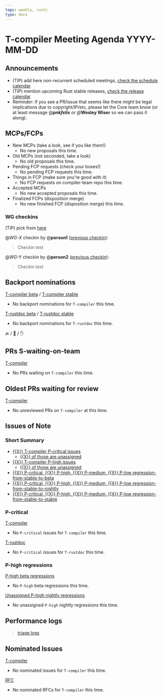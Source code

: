 ```yaml
---
tags: weekly, rustc
type: docs
---
```


# T-compiler Meeting Agenda YYYY-MM-DD

## Announcements

- (TIP) add here non-recurrent scheduled meetings, [check the schedule calendar](https://calendar.google.com/calendar/htmlembed?src=6u5rrtce6lrtv07pfi3damgjus%40group.calendar.google.com)
- (TIP) mention upcoming Rust stable releases, [check the release calendar](https://calendar.google.com/calendar/htmlembed?src=l1b1gkqvfbgunjs18nemq4c580%40group.calendar.google.com)
- Reminder: if you see a PR/issue that seems like there might be legal implications due to copyright/IP/etc, please let the Core team know (or at least message @_**pnkfelix** or @_**Wesley Wiser** so we can pass it along).

## MCPs/FCPs

- New MCPs (take a look, see if you like them!)
  - No new proposals this time.
- Old MCPs (not seconded, take a look)
  - No old proposals this time.
- Pending FCP requests (check your boxes!)
  - No pending FCP requests this time.
- Things in FCP (make sure you're good with it)
  - No FCP requests on compiler-team repo this time.
- Accepted MCPs
  - No new accepted proposals this time.
- Finalized FCPs (disposition merge)
  - No new finished FCP (disposition merge) this time.

### WG checkins

(TIP) pick from [here](https://rust-lang.github.io/compiler-team/about/triage-meeting/#working-group-check-in)

@*WG-X* checkin by @**person1** ([previous checkin](https://hackmd.io/team/rust-compiler-team?nav=overview)):
> Checkin text

@*WG-Y* checkin by @**person2** ([previous checkin](https://hackmd.io/team/rust-compiler-team?nav=overview)):
> Checkin text

## Backport nominations

[T-compiler beta](https://github.com/rust-lang/rust/issues?q=is%3Aall+label%3Abeta-nominated+-label%3Abeta-accepted+label%3AT-compiler) / [T-compiler stable](https://github.com/rust-lang/rust/issues?q=is%3Aall+label%3Astable-nominated+-label%3Astable-accepted+label%3AT-compiler)
- No backport nominations for `T-compiler` this time.

[T-rustdoc beta](https://github.com/rust-lang/rust/issues?q=is%3Aall+label%3Abeta-nominated+-label%3Abeta-accepted+label%3AT-rustdoc) / [T-rustdoc stable](https://github.com/rust-lang/rust/issues?q=is%3Aall+label%3Astable-nominated+-label%3Astable-accepted+label%3AT-rustdoc)
- No backport nominations for `T-rustdoc` this time.

:back: / :shrug: / :hand:

## PRs S-waiting-on-team

[T-compiler](https://github.com/rust-lang/rust/pulls?utf8=%E2%9C%93&q=is%3Aopen+label%3AS-waiting-on-team+label%3AT-compiler)
- No PRs waiting on `T-compiler` this time.

## Oldest PRs waiting for review

[T-compiler](https://github.com/rust-lang/rust/pulls?q=is%3Apr+is%3Aopen+sort%3Aupdated-asc+label%3AS-waiting-on-review+draft%3Afalse+label%3AT-compiler+-label%3AT-lang+-label%3AT-infra+-label%3AT-release+-label%3AT-libs+-label%3AT-libs-api)
- No unreviewed PRs on `T-compiler` at this time.

## Issues of Note

### Short Summary

- [{{X}} T-compiler P-critical issues](https://github.com/rust-lang/rust/issues?utf8=%E2%9C%93&q=is%3Aopen+label%3AT-compiler+label%3AP-critical+)
  - [{{X}} of those are unassigned](https://github.com/rust-lang/rust/issues?utf8=%E2%9C%93&q=is%3Aopen+label%3AT-compiler+label%3AP-critical+no%3Aassignee)
- [{{X}} T-compiler P-high issues](https://github.com/rust-lang/rust/issues?utf8=%E2%9C%93&q=is%3Aopen+label%3AT-compiler+label%3AP-high+)
  - [{{X}} of those are unassigned](https://github.com/rust-lang/rust/issues?utf8=%E2%9C%93&q=is%3Aopen+label%3AT-compiler+label%3AP-high+no%3Aassignee)
- [{{X}} P-critical, {{X}} P-high, {{X}} P-medium, {{X}} P-low regression-from-stable-to-beta](https://github.com/rust-lang/rust/labels/regression-from-stable-to-beta)
- [{{X}} P-critical, {{X}} P-high, {{X}} P-medium, {{X}} P-low regression-from-stable-to-nightly](https://github.com/rust-lang/rust/labels/regression-from-stable-to-nightly)
- [{{X}} P-critical, {{X}} P-high, {{X}} P-medium, {{X}} P-low regression-from-stable-to-stable](https://github.com/rust-lang/rust/labels/regression-from-stable-to-stable)

### P-critical

[T-compiler](https://github.com/rust-lang/rust/issues?utf8=%E2%9C%93&q=is%3Aopen+label%3AP-critical+label%3AT-compiler)
- No `P-critical` issues for `T-compiler` this time.

[T-rustdoc](https://github.com/rust-lang/rust/issues?utf8=%E2%9C%93&q=is%3Aopen+label%3AP-critical+label%3AT-rustdoc)
- No `P-critical` issues for `T-rustdoc` this time.

### P-high regressions

[P-high beta regressions](https://github.com/rust-lang/rust/issues?q=is%3Aopen+label%3Aregression-from-stable-to-beta+label%3AP-high+-label%3AT-infra+-label%3AT-release+-label%3AT-rustdoc+-label%3AT-core)
- No `P-high` beta regressions this time.

[Unassigned P-high nightly regressions](https://github.com/rust-lang/rust/issues?q=is%3Aopen+label%3Aregression-from-stable-to-nightly+label%3AP-high+no%3Aassignee+-label%3AT-infra+-label%3AT-release+-label%3AT-rustdoc+-label%3AT-core)
- No unassigned `P-high` nightly regressions this time.

## Performance logs

> [triage logs](https://github.com/rust-lang/rustc-perf/tree/master/triage#triage-logs)

## Nominated Issues

[T-compiler](https://github.com/rust-lang/rust/issues?q=is%3Aopen+label%3AI-compiler-nominated+label%3AT-compiler)
- No nominated issues for `T-compiler` this time.

[RFC](https://github.com/rust-lang/rfcs/issues?q=is%3Aopen+label%3AI-compiler-nominated+label%3AT-compiler)
- No nominated RFCs for `T-compiler` this time.
